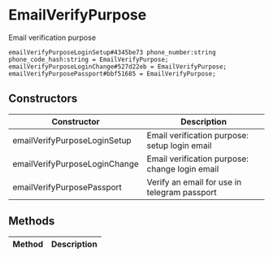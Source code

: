 # EmailVerifyPurpose
Email verification purpose

```
emailVerifyPurposeLoginSetup#4345be73 phone_number:string phone_code_hash:string = EmailVerifyPurpose;
emailVerifyPurposeLoginChange#527d22eb = EmailVerifyPurpose;
emailVerifyPurposePassport#bbf51685 = EmailVerifyPurpose;
```

## Constructors
| Constructor | Description |
| ---- | ----------- |
| emailVerifyPurposeLoginSetup | Email verification purpose: setup login email |
| emailVerifyPurposeLoginChange | Email verification purpose: change login email |
| emailVerifyPurposePassport | Verify an email for use in telegram passport |


## Methods
| Method | Description |
| ---- | ----------- |


